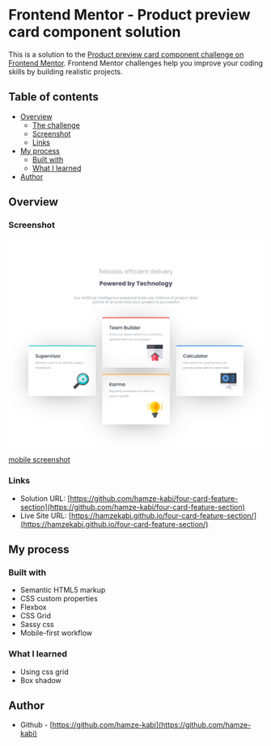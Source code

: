 # Frontend Mentor - Product preview card component solution

This is a solution to the [Product preview card component challenge on Frontend Mentor](https://www.frontendmentor.io/challenges/product-preview-card-component-GO7UmttRfa). Frontend Mentor challenges help you improve your coding skills by building realistic projects. 

## Table of contents

- [Overview](#overview)
  - [The challenge](#the-challenge)
  - [Screenshot](#screenshot)
  - [Links](#links)
- [My process](#my-process)
  - [Built with](#built-with)
  - [What I learned](#what-i-learned)
- [Author](#author)

## Overview

### Screenshot

![desktop screenshot](https://github.com/hamze-kabi/four-card-feature-section/blob/main/screenshots/four-card-feature-section-desktop-screenshot.png)

[mobile screenshot](https://github.com/hamze-kabi/four-card-feature-section/blob/main/screenshots/four-card-feature-section-mobile-screenshot.png)

### Links

- Solution URL: [https://github.com/hamze-kabi/four-card-feature-section](https://github.com/hamze-kabi/four-card-feature-section)
- Live Site URL: [https://hamzekabi.github.io/four-card-feature-section/](https://hamzekabi.github.io/four-card-feature-section/)

## My process

### Built with

- Semantic HTML5 markup
- CSS custom properties
- Flexbox
- CSS Grid
- Sassy css
- Mobile-first workflow

### What I learned

- Using css grid
- Box shadow


## Author

- Github - [https://github.com/hamze-kabi](https://github.com/hamze-kabi)
